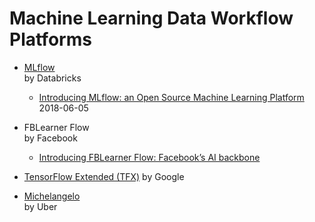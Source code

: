 # Machine Learning Data Workflow Platforms

* [MLflow](https://www.mlflow.org/)  
  by Databricks

  * [Introducing MLflow: an Open Source Machine Learning Platform](https://databricks.com/blog/2018/06/05/introducing-mlflow-an-open-source-machine-learning-platform.html)  
    2018-06-05

* FBLearner Flow  
  by Facebook

  * [Introducing FBLearner Flow: Facebook’s AI backbone
](https://code.fb.com/core-data/introducing-fblearner-flow-facebook-s-ai-backbone/)

* [TensorFlow Extended (TFX)](https://www.tensorflow.org/tfx/)
  by Google

* [Michelangelo](https://eng.uber.com/michelangelo/)  
  by Uber

